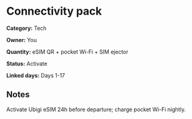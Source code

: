 # Connectivity pack

**Category:** Tech

**Owner:** You

**Quantity:** eSIM QR + pocket Wi-Fi + SIM ejector

**Status:** Activate

**Linked days:** Days 1-17

## Notes
Activate Ubigi eSIM 24h before departure; charge pocket Wi-Fi nightly.
